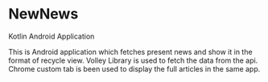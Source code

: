 # NewNews
Kotlin Android Application

This is Android application which fetches present news and show it in the format of recycle view.
Volley Library is used to fetch the data from the api.
Chrome custom tab is been used to display the full articles in the same app.
